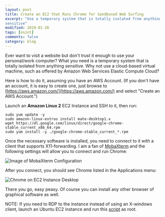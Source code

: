 ```yaml
---
layout: post
title: Create an EC2 that Runs Chrome for Sandboxed Web Surfing
excerpt: "Use a temporary system that is totally isolated from anything
sensitive"
modified: 2019-01-26
tags: [osint]
comments: false
category: blog
---
```


Ever want to visit a website but don't trust it enough to use your
personal/work computer? What you need is a temporary system that is totally
isolated from anything sensitive. Why not use a cloud-based virtual machine,
such as offered by Amazon Web Services Elastic Compute Cloud?

Here is how to do it, assuming you have an AWS Account. (If you don't have an
account, it is easy to create one, just browse to
[https://aws.amazon.com/](https://aws.amazon.com/) and select "Create an AWS
Account.")

Launch an **Amazon Linux 2** EC2 Instance and SSH to it, then run:

```
sudo yum update -y
sudo amazon-linux-extras install mate-desktop1.x
wget https://dl.google.com/linux/direct/google-chrome-stable_current_x86_64.rpm
sudo yum install -y ./google-chrome-stable_current_*.rpm
```

Once the necessary software is installed, you need to connect to it with a
client that supports X11-forwarding. I am a fan of
[MobaXterm](https://mobaxterm.mobatek.net/) and the following settings will
allow you to connect and run Chrome:

![Image of MobaXterm Configuration](https://kennethghartman.com/images/Xwindows-4.png)

After you connect, you should see Chrome listed in the Applications menu:

![Chrome on EC2 Instance Desktop](https://kennethghartman.com/images/chrome.png)

There you go, easy peasy. Of course you can install any other browser of
graphical software as well.

NOTE: If you need to RDP to the instance instead of using an X-windows client,
launch an Ubuntu EC2 instance and run this
 [script](https://gist.github.com/Resistor52/726eec699aa06f59b5ed292b376e1888)
 as root.
